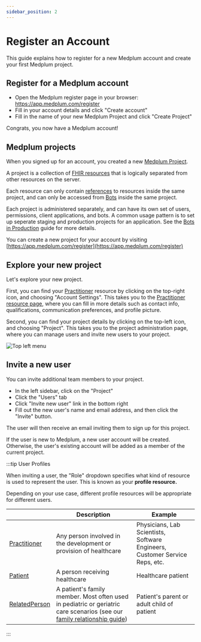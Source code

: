 ```yaml
---
sidebar_position: 2
---
```


# Register an Account

This guide explains how to register for a new Medplum account and create your first Medplum project.

## Register for a Medplum account

- Open the Medplum register page in your browser: https://app.medplum.com/register
- Fill in your account details and click "Create account"
- Fill in the name of your new Medplum Project and click "Create Project"

Congrats, you now have a Medplum account!

## Medplum projects

When you signed up for an account, you created a new [Medplum Project](/docs/api/fhir/medplum/project).

A project is a collection of [FHIR resources](/docs/fhir-basics#resources) that is logically separated from other resources on the server.

Each resource can only contain [references](/docs/fhir-basics#references-linking-resources) to resources inside the same project, and can only be accessed from [Bots](/docs/bots/bot-basics) inside the same project.

Each project is administered separately, and can have its own set of users, permissions, client applications, and bots. A common usage pattern is to set up seperate staging and production projects for an application. See the [Bots in Production](/docs/bots/bots-in-production#deploying-to-staging-vs-production) guide for more details.

You can create a new project for your account by visiting [https://app.medplum.com/register](https://app.medplum.com/register)

## Explore your new project

Let's explore your new project.

First, you can find your [Practitioner](/docs/api/fhir/resources/practitioner) resource by clicking on the top-right icon, and choosing "Account Settings". This takes you to the [Practitioner resource page](https://app.medplum.com/Practitioner), where you can fill in more details such as contact info, qualifications, communication preferences, and profile picture.

Second, you can find your project details by clicking on the top-left icon, and choosing "Project". This takes you to the project administration page, where you can manage users and invite new users to your project.

![Top left menu](/img/hello-world/top-left-menu.png)

## Invite a new user

You can invite additional team members to your project.

- In the left sidebar, click on the "Project"
- Click the "Users" tab
- Click "Invite new user" link in the bottom right
- Fill out the new user's name and email address, and then click the "Invite" button.

The user will then receive an email inviting them to sign up for this project.

If the user is new to Medplum, a new user account will be created. Otherwise, the user's existing account will be added as a member of the current project.

:::tip User Profiles

When inviting a user, the "Role" dropdown specifies what kind of resource is used to represent the user. This is known as your **profile resource.**

Depending on your use case, different profile resources will be appropriate for different users.

|                                                         | Description                                                                                                                                                          | Example                                                                     |
| ------------------------------------------------------- | -------------------------------------------------------------------------------------------------------------------------------------------------------------------- | --------------------------------------------------------------------------- |
| [Practitioner](/docs/api/fhir/resources/practitioner)   | Any person involved in the development or provision of healthcare                                                                                                    | Physicians, Lab Scientists, Software Engineers, Customer Service Reps, etc. |
| [Patient](/docs/api/fhir/resources/patient)             | A person receiving healthcare                                                                                                                                        | Healthcare patient                                                          |
| [RelatedPerson](/docs/api/fhir/resources/relatedperson) | A patient's family member. Most often used in pediatric or geriatric care scenarios (see our [family relationship guide](/docs/fhir-datastore/family-relationships)) | Patient's parent or adult child of patient                                  |

:::
